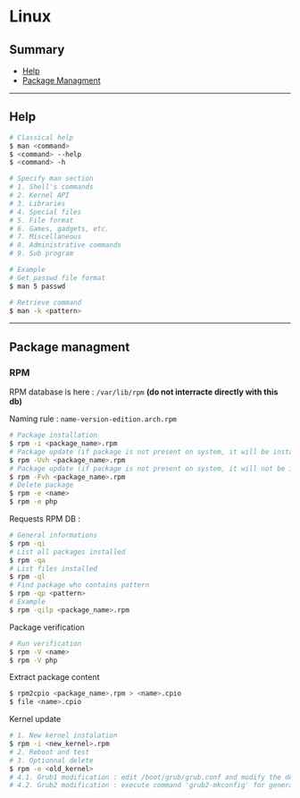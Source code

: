 # Linux

## Summary

- [Help](https://github.com/NG3IT/Linux-cli/edit/main/Linux-cli.md#help)
- [Package Managment](https://github.com/NG3IT/Linux-cli/edit/main/Linux-cli.md#package-managment)

---

## Help

```bash
# Classical help
$ man <command>
$ <command> --help
$ <command> -h
```

```bash
# Specify man section
# 1. Shell's commands
# 2. Kernel API
# 3. Libraries
# 4. Special files
# 5. File format
# 6. Games, gadgets, etc.
# 7. Miscellaneous
# 8. Administrative commands
# 9. Sub program

# Example
# Get passwd file format
$ man 5 passwd 
```

```bash
# Retrieve command
$ man -k <pattern>
```

---

## Package managment

### RPM

RPM database is here : ```/var/lib/rpm``` **(do not interracte directly with this db)**

Naming rule : ```name-version-edition.arch.rpm```

```bash
# Package installation
$ rpm -i <package_name>.rpm
# Package update (if package is not present on system, it will be installed)
$ rpm -Uvh <package_name>.rpm
# Package update (if package is not present on system, it will not be installed)
$ rpm -Fvh <package_name>.rpm
# Delete package
$ rpm -e <name>
$ rpm -e php
```

Requests RPM DB :

```bash
# General informations
$ rpm -qi
# List all packages installed
$ rpm -qa
# List files installed
$ rpm -ql
# Find package who contains pattern
$ rpm -qp <pattern>
# Example
$ rpm -qilp <package_name>.rpm
```

Package verification

```bash
# Run verification
$ rpm -V <name>
$ rpm -V php
```

Extract package content

```bash
$ rpm2cpio <package_name>.rpm > <name>.cpio
$ file <name>.cpio
```

Kernel update

```bash
# 1. New kernel instalation
$ rpm -i <new_kernel>.rpm
# 2. Reboot and test
# 3. Optionnal delete
$ rpm -e <old_kernel>
# 4.1. Grub1 modification : edit /boot/grub/grub.conf and modify the default line
# 4.2. Grub2 modification : execute command 'grub2-mkconfig' for generate new /boot/grub2/grub.cfg file
```


